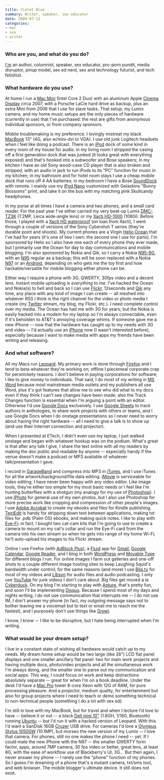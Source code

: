 ```yaml
---
title: Violet Blue
summary: Writer, speaker, sex educator
date: 2009-07-13
categories:
- mac
- sex
- writer
---
```


### Who are you, and what do you do?

[I'm](http://tinynibbles.com/ "Violet's website.") an author, columnist, speaker, sex educator, pro-porn pundit, media disruptor, pinup model, sex ed nerd, sex and technology futurist, and tech fetishist.

### What hardware do you use?

At home I run a [Mac Mini][mac-mini] (Intel Core 2 Duo) with an aluminum Apple [Cinema Display][cinema-display] circa 2007, with a Porsche LaCie hard drive as backup, plus an extra Mini from 2006 that I use for slave tasks. That setup, my Lumix camera, and my home music setups are the only pieces of hardware (currently in use) that I've purchased: the rest are gifts from anonymous individual sponsors, or from company sponsors.

Mobile troublemaking is my preference. I lovingly mistreat my black [MacBook][] 13" (4G, also w/mini-dvi to VGA). I use old junk Logitech headsets when I feel like doing a podcast. There is an [iPod][] dock of some kind in every room of my house for audio: in my living room I stripped the casing off a first generation dock that was junked (it looks great with everything exposed) and that's hooked into a subwoofer and Bose speakers; in my kitchen I have an old Sony wood-case CD player that is also broken and stripped, with an audio in jack to run iPods to its "PC" function for music in my kitchen; in my bathroom and for hotel room stays I use a cheap mobile dock that runs off 4 AA batteries; in my bedroom I have a Bose [SoundDock][] with remote. I mainly use my [iPod Nano][ipod-nano] customized with Gelaskins "Bunny Blossoms" print, and take it on the bus with my matching pink Skullcandy headphones.

In my purse at all times I have a camera and two phones, and a small card reader. For the past year I've either carried my very beat-up Lumix [DMC-TZ3K][lumix-dmc-tz3] (7.2MP, Leica wide-angle lens) or my [Xacti HD-1000][xacti-vpc-hd1000] (1080i). Before those, I played with a [Xacti HD waterproof][xacti-vpc-wh1] (on loan from Xacti), I went through a couple of versions of the Sony Cybershot T series (they're durable point and shoots). My current phones are a Virgin [Helio Ocean][ocean] that I've had for years (it's one of two I own: the second one I use for parts). I'm sponsored by Helio so I also have one each of every phone they ever made, but I primarily use the Ocean for day to day communications and mobile blogging. I'm also sponsored by Nokia and Qik, so I carry a Nokia [N95-8G][n95-8g], with an [N95][] regular as a backup; this will be soon replaced with a Nokia [N97][] or an [Android][], depending on who gets me the toy first and how hackable/versatile for mobile blogging either phone can be.

Either way I require a phone with 3G, QWERTY, 30fps video and a decent lens. Instant mobile uploading is *everything* to me. I've hacked the Ocean and Nokia(s) to hell and back so I can use [Flickr][], 12seconds and [Qik][] any time, any place with any kind of image I can create -- all meshed into whatever RSS I think is the right channel for the video or photo media I create (my [Twitter][] stream, my blog, my Flickr, etc.). I need complete control over my media. The Ocean has had me with 3G for years; but the Nokia is easily hacked into a modem for my laptop so I'm always connectable, even if it's beholden to AT&T's annoying coverage whims. If someone gave me a new iPhone -- now that the hardware has caught up to my needs with 3G and video -- I'd actually use an [iPhone][] now (I wasn't interested before), especially because I want to make media with apps my friends have been writing and releasing.

### And what software?

All my Macs run [Leopard][macos]. My primary work is done through [Firefox][] and I tend to beta whatever they're working on; offline I piecemeal corporate crap for persnickety reasons. I don't believe in paying corporations for software; I like to give money to individuals. That said, I do most of my writing in [MS Word][word] because most mainstream media outlets and my publishers all use Word, plus it's got features that allow me to see who did what to my docs even if they think I can't see changes have been made; also the Track Changes function is essential when I'm arguing a point with an editor. Otherwise I'd use [Google Docs][google-docs] exclusively. I use [Google Sheets][google-sheets] to track authors in anthologies, to share work projects with others or teams, and I use Google Docs when I do onstage presentations so I never need to worry about having the right hardware -- all I need to give a talk is to show up (and use their Internet connection and projector).

When I presented at ETech, I didn't even use my laptop, I just walked onstage and began with whatever hookup was on the podium. What's great is that after any talk I give, I share the text online with all my readers by making the doc public and readable by anyone -- especially handy if the venue doesn't make a podcast or MP3 available of whatever talk/presentation I gave.

I record in [GarageBand][] and compress into MP3 in [iTunes][], and I use iTunes for all the artwork/background/file data editing. [iMovie][] is serviceable for video editing; I have never been happy with any video editor. Like image tools, they're either too simple for my most basic needs or I feel like I'm hunting butterflies with a shotgun (my analogy for my use of [Photoshop][]). I use [iPhoto][] for general use of my own photos, but I also use Photoshop for more precise work like cropping and compression of other people's images. I use [Adobe Acrobat][acrobat] to create my ebooks and files for Kindle publishing. [TextEdit][] is handy for stripping down text between applications, making txt files for .pdb (Palm OS) ebooks, and making quick notes. I like to play with [Eye-Fi][]: in fact, I bought two cat-cam kits that I'm going to use to create a camera to mount on my cat's collar and run the Eye-Fi card from the camera into his own stream so when he gets into range of my home Wi-Fi, he'll auto-upload his images to his Flickr stream.

Online I use Firefox (with [AdBlock Plus][adblock-plus]), a [Fluid][] app for [Gmail][], [Google Calendar][google-calendar], [Google Reader][google-reader], and I blog in both [WordPress][] and [Movable Type][movable-type] for different blogs I run. For online images I farm out galleries and one-off shots to a couple different image hosting sites to keep Laughing Squid's bandwidth under control; for the same reasons (and more) I use [Blip.tv][] for most of my videos and [Libsyn][] for audio files and audio podcasting. I only use [YouTube][] for junk videos I don't care about. Big files get moved a la [Cyberduck][]. On my blog I'm starting to play with [Apture][], that's pretty fun, and soon I'll be implementing [Disqus][]. Because I spend most of my days and nights writing, I do not use communication that interrupts me -- I do not use IM, I don't answer my phone (in fact, my outgoing message says not to bother leaving me a voicemail but to text or email me to reach me the fastest), and I purposely don't use things like [Growl][].

I know, I know -- I like to be disruptive, but I hate being interrupted when I'm writing.

### What would be your dream setup?

I live in a constant state of wishing all hardware would catch up to my needs. My dream home setup would be two large (like 26") LCD flat panel displays and one smaller ancillary flat panel: two for main work projects and having multiple docs, photo/video projects and all the simultaneous work I'm always doing, and the smaller one to parse out my communication and social apps. This way, I could focus on work and keep distractions absolutely separate -- great for when I'm on a book deadline. Under the desk I'd have a [Mac Pro][mac-pro] tower 8-core Xeon with 12G of RAM, for pure processing pleasure. And a projector, medium quality, for entertainment but also for group projects where I need to teach or demo something technical to non-technical people (something I do a lot with sex ed).

I'm still in love with my MacBook, but for travel and when I lecture I'd love to have -- believe it or not -- a black [Dell mini 10"][inspiron-mini-10] (1.6GH, 1/160, Bluetooth) running [Ubuntu][] -- but I'd run it with a hacked version of Leopard. With this I'd want a SanDisk 16GB [Cruzer][] USB drive. For cameras I'd love a [Olympus Stylus 1050SW][stylus-1050-sw] (10.1MP), but morseo the new version of my Lumix -- I love that camera. For phones, still no one makes the phone I need -- yet. If I could mate the new iPhone with the N97 -- the smaller QWERTY form factor, apps, around 7MP camera, 30 fps video or better, great lens, at least 8G, with the ease of workflow use of Blackberry's UI, 3G... But then again, I never answer my phone -- I rarely use the "phone" function of my phones. So I guess I'm dreaming of a phone that's a mutant camera, txt/sms tool, and web browser. The mobile blogger's ultimate device. It still does not exist.

[acrobat]: https://www.adobe.com/acrobat.html "Software for creating and editing PDF documents."
[adblock-plus]: https://adblockplus.org/ "Browser extensions for blocking ad content."
[android]: https://developers.google.com/android/?csw=1 "A mobile phone platform."
[apture]: http://www.apture.com/ "A web service for adding social-y media to weblogs."
[blip.tv]: https://archive.org/details/bliptv "A media sharing and distribution web service."
[cinema-display]: https://en.wikipedia.org/wiki/Apple_Cinema_Display "An LCD display."
[cruzer]: http://web.archive.org/web/20230421142722/https://www.amazon.com/SanDisk-Cruzer-Frustration-Free-Packaging-SDCZ36-032G-AFFP/dp/B007JR532M "A portable USB flash drive."
[cyberduck]: https://cyberduck.io/ "An FTP/SFTP client."
[disqus]: https://disqus.com/ "A web service providing community comments on weblogs."
[eye-fi]: http://web.archive.org/web/20220826080144/http://www.eyefi.com/ "Memory cards for cameras with built-in WiFi."
[firefox]: https://www.mozilla.org/en-US/firefox/new/ "A cross-platform open-source web browser."
[flickr]: https://www.flickr.com/ "A photo sharing website."
[fluid]: https://fluidapp.com/ "A WebKit-based application for creating Site Specific Browsers."
[garageband]: https://www.apple.com/mac/garageband/ "An audio recording and editing tool for the Mac."
[gmail]: https://mail.google.com/mail/u/0/ "Web-based email."
[google-calendar]: https://en.wikipedia.org/wiki/Google_Calendar "A web-based calendar client."
[google-docs]: https://en.wikipedia.org/wiki/Google_Docs "A web-based office suite."
[google-reader]: https://en.wikipedia.org/wiki/Google_Reader "A web-based feed reader."
[google-sheets]: https://www.google.com/sheets/about/ "Online spreadsheet software."
[growl]: https://growl.github.io/growl/ "A notification system for Mac OS X."
[imovie]: https://www.apple.com/imovie/ "A Mac OS X video editor, included in iLife."
[inspiron-mini-10]: https://en.wikipedia.org/wiki/Dell_Inspiron#Inspiron_1010.2C_1011.2C_1012.2C_1018_.28Inspiron_Mini_10.2F10v.29 "A netbook."
[iphone]: https://en.wikipedia.org/wiki/IPhone_(1st_generation) "A smartphone."
[iphoto]: https://en.wikipedia.org/wiki/IPhoto "Photo management software for the Mac."
[ipod-nano]: https://www.apple.com/services/ "A small music player."
[ipod]: https://support.apple.com/ipod-touch "A music player."
[itunes]: https://www.apple.com/itunes/ "A jukebox application and online store."
[libsyn]: https://libsyn.com/ "A web service for distributing DIY podcasts."
[lumix-dmc-tz3]: http://web.archive.org/web/20230408061355/http://www.amazon.com/Panasonic-DMC-TZ3S-Digital-Optical-Stabilized/dp/B000MW3YEU/ "A 7.2 megapixel digital camera."
[mac-mini]: https://www.apple.com/mac-mini/ "A small desktop computer."
[mac-pro]: https://www.apple.com/mac-pro/ "The Intel-based Mac tower computer."
[macbook]: https://en.wikipedia.org/wiki/MacBook "A laptop."
[macos]: https://en.wikipedia.org/wiki/MacOS "An operating system for Mac hardware."
[movable-type]: https://movabletype.org/ "Weblog publishing software."
[n95-8g]: https://www.gsmarena.com/nokia_n95_8gb-2088.php "A mobile phone with GPS, 5MP camera and 8GB of storage."
[n95]: https://en.wikipedia.org/wiki/Nokia_N95 "A mobile phone with GPS and a 5MP camera."
[n97]: https://en.wikipedia.org/wiki/Nokia_N97 "A smartphone with a touch screen, 5MP camera and hardware keyboard."
[ocean]: https://www.helio.com/ "A smartphone with a 2MP camera."
[photoshop]: https://www.adobe.com/products/photoshop.html "A bitmap image editor."
[qik]: https://en.wikipedia.org/wiki/Qik "A web service for streaming live video from your mobile phone."
[sounddock]: https://www.bose.com/controller?url=%2Fshop_online%2Fdigital_music_systems%2Fsounddock_systems%2Fsounddock_portable%2F "A speaker system for iPods."
[stylus-1050-sw]: http://web.archive.org/web/20190508144915/https://www.amazon.com/Olympus-Stylus-1050SW-Digital-Black/dp/B001CCJNY4 "A 10.1MP shock and waterproof digital camera."
[textedit]: http://web.archive.org/web/20200525165141/https://support.apple.com/en-us/HT2523 "A text editor included with Mac OS X."
[twitter]: http://web.archive.org/web/20230525035323/https://twitter.com/ "An online micro-blogging platform."
[ubuntu]: https://ubuntu.com/ "A Unix distribution."
[word]: https://www.microsoft.com/en-us/microsoft-365/word "A document editor."
[wordpress]: https://wordpress.com/ "Weblog publishing software."
[xacti-vpc-hd1000]: http://web.archive.org/web/20131003134349/http://www.us.sanyo.com:80/Digital-Camcorders/VPC-HD1000-1080i-HD-Video-30fps-and-4MP-Photos "A hand-held HD video recorder."
[xacti-vpc-wh1]: http://web.archive.org/web/20190508144912/https://www.amazon.com/Sanyo-VPC-WH1-Definition-Waterproof-Camcorder/dp/B001Q3M8IM "A hand-held waterproof HD video recorder."
[youtube]: https://www.youtube.com/ "A web site for watching 80's TV commercials and bad mashups."
